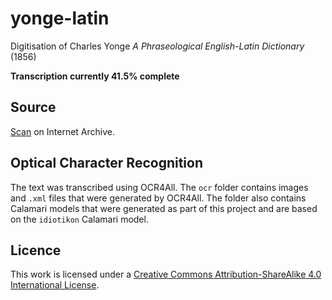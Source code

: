 # yonge-latin
Digitisation of Charles Yonge _A Phraseological English-Latin Dictionary_ (1856)

**Transcription currently 41.5% complete**

## Source
[Scan](https://archive.org/details/younge-c.-a-phraseological-latin-english-dictionary-1855/YOUNGE%2C%20C.%20-%20A%20Phraseological%20English%20-%20Latin%20Dictionary%20%5B1855%5D/) on Internet Archive.

## Optical Character Recognition
The text was transcribed using OCR4All. The ```ocr``` folder contains images and ```.xml``` files that were generated by OCR4All. The folder also contains Calamari models that were generated as part of this project and are based on the ```idiotikon``` Calamari model. 

## Licence
This work is licensed under a [Creative Commons Attribution-ShareAlike 4.0 International License](http://creativecommons.org/licenses/by-sa/4.0/).
